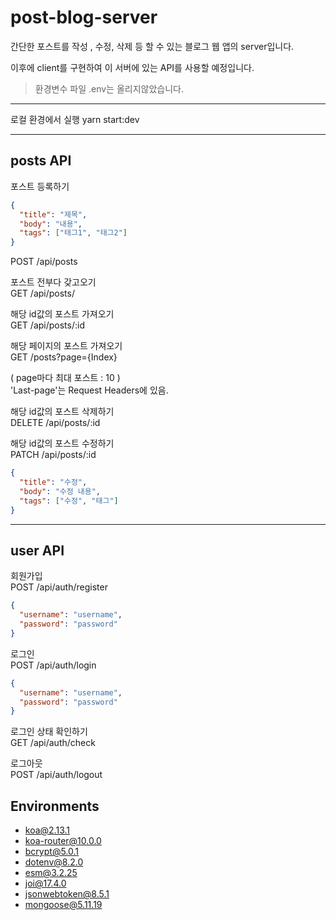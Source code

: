 # post-blog-server

간단한 포스트를 작성 , 수정, 삭제 등 할 수 있는 블로그 웹 앱의 server입니다.

이후에 client를 구현하여 이 서버에 있는 API를 사용할 예정입니다.

> 환경변수 파일 .env는 올리지않았습니다.

---

로컬 환경에서 실행
yarn start:dev

---

## posts API

포스트 등록하기

```json
{
  "title": "제목",
  "body": "내용",
  "tags": ["태그1", "태그2"]
}
```

POST /api/posts

포스트 전부다 갖고오기  
GET /api/posts/

해당 id값의 포스트 가져오기  
GET /api/posts/:id

해당 페이지의 포스트 가져오기  
GET /posts?page={Index}

( page마다 최대 포스트 : 10 )  
'Last-page'는 Request Headers에 있음.

해당 id값의 포스트 삭제하기  
DELETE /api/posts/:id

해당 id값의 포스트 수정하기  
PATCH /api/posts/:id

```json
{
  "title": "수정",
  "body": "수정 내용",
  "tags": ["수정", "태그"]
}
```

---

## user API

회원가입  
POST /api/auth/register

```json
{
  "username": "username",
  "password": "password"
}
```

로그인  
POST /api/auth/login

```json
{
  "username": "username",
  "password": "password"
}
```

로그인 상태 확인하기  
GET /api/auth/check

로그아웃  
POST /api/auth/logout

## Environments

- koa@2.13.1
- koa-router@10.0.0
- bcrypt@5.0.1
- dotenv@8.2.0
- esm@3.2.25
- joi@17.4.0
- jsonwebtoken@8.5.1
- mongoose@5.11.19
